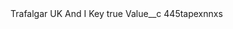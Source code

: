 <?xml version="1.0" encoding="UTF-8"?>
<CustomMetadata xmlns="http://soap.sforce.com/2006/04/metadata" xmlns:xsi="http://www.w3.org/2001/XMLSchema-instance" xmlns:xsd="http://www.w3.org/2001/XMLSchema">
    <label>Trafalgar UK And I Key</label>
    <protected>true</protected>
    <values>
        <field>Value__c</field>
        <value xsi:type="xsd:string">445tapexnnxs</value>
    </values>
</CustomMetadata>
